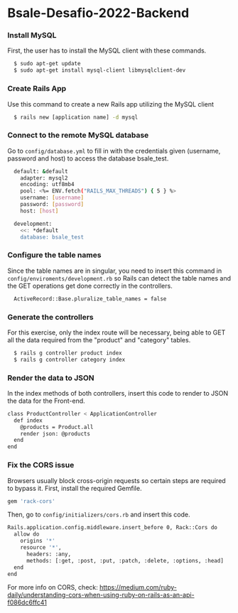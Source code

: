 # Bsale-Desafio-2022-Backend

### Install MySQL
First, the user has to install the MySQL client with these commands.
```bash
  $ sudo apt-get update
  $ sudo apt-get install mysql-client libmysqlclient-dev
```

### Create Rails App
Use this command to create a new Rails app utilizing the MySQL client
```bash
  $ rails new [application name] -d mysql
```

### Connect to the remote MySQL database
Go to `config/database.yml` to fill in with the credentials given (username, password and host) to access the database bsale_test.
```bash
  default: &default
    adapter: mysql2
    encoding: utf8mb4
    pool: <%= ENV.fetch("RAILS_MAX_THREADS") { 5 } %>
    username: [username]
    password: [password]
    host: [host]

  development:
    <<: *default
    database: bsale_test
```

### Configure the table names
Since the table names are in singular, you need to insert this command in `config/enviroments/development.rb` so Rails can detect the table names and the GET operations get done correctly in the controllers.
```bash
  ActiveRecord::Base.pluralize_table_names = false
```

### Generate the controllers
For this exercise, only the index route will be necessary, being able to GET all the data required from the "product" and "category" tables.
```bash
  $ rails g controller product index
  $ rails g controller category index
```

### Render the data to JSON
In the index methods of both controllers, insert this code to render to JSON the data for the Front-end.
```bash
class ProductController < ApplicationController
  def index
    @products = Product.all
    render json: @products
  end
end
```

### Fix the CORS issue
Browsers usually block cross-origin requests so certain steps are required to bypass it.
First, install the required Gemfile.
```bash
gem 'rack-cors'
```
Then, go to `config/initializers/cors.rb` and insert this code.
```bash
Rails.application.config.middleware.insert_before 0, Rack::Cors do
  allow do
    origins '*'
    resource '*',
      headers: :any,
      methods: [:get, :post, :put, :patch, :delete, :options, :head]
  end
end
```
For more info on CORS, check: https://medium.com/ruby-daily/understanding-cors-when-using-ruby-on-rails-as-an-api-f086dc6ffc41





  

